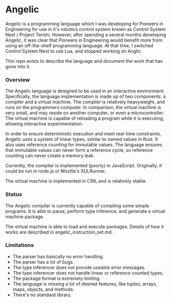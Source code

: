 Angelic
=======

Angelic is a programming language which I was developing for Pioneers in
Engineering for use in it's robotics control system known as Control System
Next / Project Tenshi. However, after spending a several months developing
Angelic, it was clear that Pioneers in Engineering would benefit more from
using an off-the-shelf programming language. At that time, I switched Control
System Next to use Lua, and stopped working on Anglic.

This repo exists to describe the language and document the work that has gone
into it.

### Overview

The Angelic language is designed to be used in an interactive environment.
Specifically, the language implementation is made up of two components: a
compiler and a virtual machine. The compiler is relatively heavyweight, and
runs on the programmers computer. In comparison, the virtual machine is very
small, and may reside on another computer, or even a microcontroller. The
virtual machine is capable of reloading a program while it is executing,
allowing interactive experimentation.

In order to ensure deterministic execution and meet real-time constraints,
Angelic uses a system of linear types, similar to owned values in Rust.
It also uses reference counting for immutable values. The language ensures that
immutable values can never form a reference cycle, so reference counting can
never create a memory leak.

Currently, the compiler is implemented (poorly) in JavaScript. Originally, it
could be run in node.js or Mozilla's XULRunner.

The virtual machine is implemented in C99, and is relatively stable.

### Status

The Angelic compiler is currently capable of compiling some simple programs.
It is able to parse, perform type inference, and generate a virtual machine
package.

The virtual machine is able to load and execute packages. Details of how it
works are described in angelic_instruction_set.md.

### Limitations

 - The parser has basically no error handling.
 - The parser has a lot of bugs.
 - The type inferencer does not provide useable error messages.
 - The type inferencer does not handle linear or reference counted types.
 - The package format is extremely limiting.
 - The language is missing a lot of desired features, like tuples, arrays,
   maps, objects, and methods.
 - There's no standard library.
